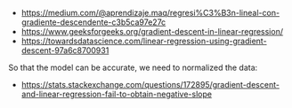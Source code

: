 - https://medium.com/@aprendizaje.maq/regresi%C3%B3n-lineal-con-gradiente-descendente-c3b5ca97e27c
- https://www.geeksforgeeks.org/gradient-descent-in-linear-regression/
- https://towardsdatascience.com/linear-regression-using-gradient-descent-97a6c8700931

So  that the model can be accurate, we need to normalized the data:
- https://stats.stackexchange.com/questions/172895/gradient-descent-and-linear-regression-fail-to-obtain-negative-slope

